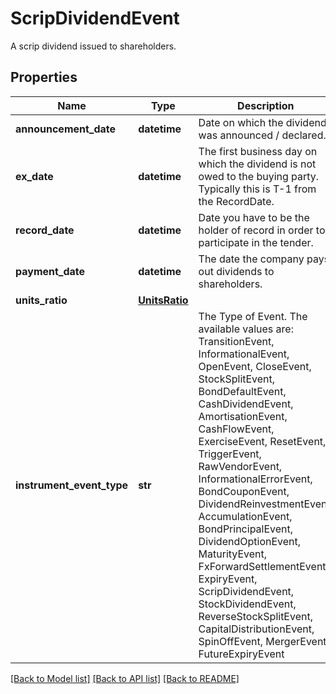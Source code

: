 # ScripDividendEvent

A scrip dividend issued to shareholders.

## Properties
Name | Type | Description | Notes
------------ | ------------- | ------------- | -------------
**announcement_date** | **datetime** | Date on which the dividend was announced / declared. | [optional] 
**ex_date** | **datetime** | The first business day on which the dividend is not owed to the buying party.  Typically this is T-1 from the RecordDate. | 
**record_date** | **datetime** | Date you have to be the holder of record in order to participate in the tender. | [optional] 
**payment_date** | **datetime** | The date the company pays out dividends to shareholders. | 
**units_ratio** | [**UnitsRatio**](UnitsRatio.md) |  | 
**instrument_event_type** | **str** | The Type of Event. The available values are: TransitionEvent, InformationalEvent, OpenEvent, CloseEvent, StockSplitEvent, BondDefaultEvent, CashDividendEvent, AmortisationEvent, CashFlowEvent, ExerciseEvent, ResetEvent, TriggerEvent, RawVendorEvent, InformationalErrorEvent, BondCouponEvent, DividendReinvestmentEvent, AccumulationEvent, BondPrincipalEvent, DividendOptionEvent, MaturityEvent, FxForwardSettlementEvent, ExpiryEvent, ScripDividendEvent, StockDividendEvent, ReverseStockSplitEvent, CapitalDistributionEvent, SpinOffEvent, MergerEvent, FutureExpiryEvent | 

[[Back to Model list]](../README.md#documentation-for-models) [[Back to API list]](../README.md#documentation-for-api-endpoints) [[Back to README]](../README.md)


